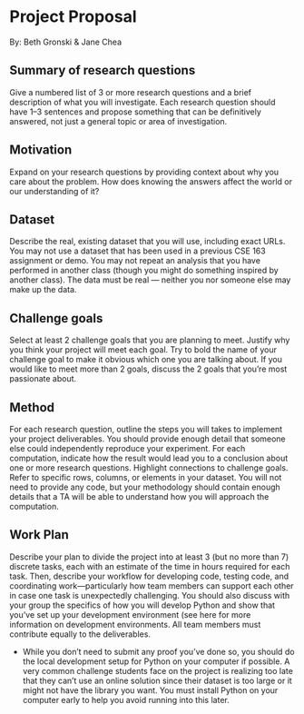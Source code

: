 # Project Proposal

By: Beth Gronski & Jane Chea

## Summary of research questions
Give a numbered list of 3 or more research questions and a brief description of what you will investigate. Each research question should have 1–3 sentences and propose something that can be definitively answered, not just a general topic or area of investigation.

## Motivation
Expand on your research questions by providing context about why you care about the problem. How does knowing the answers affect the world or our understanding of it?

## Dataset
Describe the real, existing dataset that you will use, including exact URLs. You may not use a dataset that has been used in a previous CSE 163 assignment or demo. You may not repeat an analysis that you have performed in another class (though you might do something inspired by another class). The data must be real — neither you nor someone else may make up the data.

## Challenge goals
Select at least 2 challenge goals that you are planning to meet. Justify why you think your project will meet each goal. Try to bold the name of your challenge goal to make it obvious which one you are talking about. If you would like to meet more than 2 goals, discuss the 2 goals that you’re most passionate about.

## Method
For each research question, outline the steps you will takes to implement your project deliverables. You should provide enough detail that someone else could independently reproduce your experiment. For each computation, indicate how the result would lead you to a conclusion about one or more research questions. Highlight connections to challenge goals. Refer to specific rows, columns, or elements in your dataset. You will not need to provide any code, but your methodology should contain enough details that a TA will be able to understand how you will approach the computation.

## Work Plan
Describe your plan to divide the project into at least 3 (but no more than 7) discrete tasks, each with an estimate of the time in hours required for each task. Then, describe your workflow for developing code, testing code, and coordinating work—particularly how team members can support each other in case one task is unexpectedly challenging. You should also discuss with your group the specifics of how you will develop Python and show that you’ve set up your development environment (see here for more information on development environments. All team members must contribute equally to the deliverables.
- While you don’t need to submit any proof you’ve done so, you should do the local development setup for Python on your computer if possible. A very common challenge students face on the project is realizing too late that they can’t use an online solution since their dataset is too large or it might not have the library you want. You must install Python on your computer early to help you avoid running into this later.
